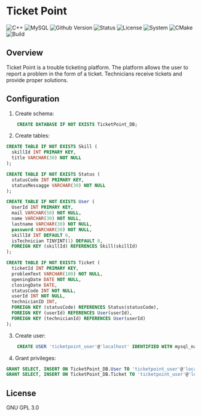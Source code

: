 # Ticket Point
  ![C++](https://img.shields.io/badge/C%2B%2B-00599C?style=for-the-badge&logo=c%2B%2B&logoColor=white) ![MySQL](https://img.shields.io/badge/mysql-%2300f.svg?style=for-the-badge&logo=mysql&logoColor=white)
  ![Github Version](https://img.shields.io/badge/version-0.0.2-red) ![Status](https://img.shields.io/badge/status-prototype-red)
  ![License](https://img.shields.io/badge/license-GPL--3.0-blue) ![System](https://img.shields.io/badge/system-Linux-blue) ![CMake](https://img.shields.io/badge/CMake-3.16.3-blue)
  ![Build](https://img.shields.io/badge/build-passing-brightgreen)
  
## Overview
Ticket Point is a trouble ticketing platform.
The platform allows the user to report a problem in the form of a ticket.
Technicians receive tickets and provide proper solutions.

## Configuration
1. Create schema:
```sql
    CREATE DATABASE IF NOT EXISTS TicketPoint_DB;
``` 
2. Create tables:
```sql
CREATE TABLE IF NOT EXISTS Skill (
  skillId INT PRIMARY KEY,
  title VARCHAR(30) NOT NULL
);

CREATE TABLE IF NOT EXISTS Status (
  statusCode INT PRIMARY KEY,
  statusMessagge VARCHAR(30) NOT NULL
);

CREATE TABLE IF NOT EXISTS User (
  UserId INT PRIMARY KEY,
  mail VARCHAR(50) NOT NULL,
  name VARCHAR(30) NOT NULL,
  lastname VARCHAR(30) NOT NULL,
  password VARCHAR(30) NOT NULL,
  skillId INT DEFAULT 0,
  isTechnician TINYINT(1) DEFAULT 0,
  FOREIGN KEY (skillId) REFERENCES Skill(skillId)
);

CREATE TABLE IF NOT EXISTS Ticket (
  ticketId INT PRIMARY KEY,
  problemText VARCHAR(100) NOT NULL,
  openingDate DATE NOT NULL,
  closingDate DATE,
  statusCode INT NOT NULL,
  userId INT NOT NULL,
  technicianID INT,
  FOREIGN KEY (statusCode) REFERENCES Status(statusCode),
  FOREIGN KEY (userId) REFERENCES User(userId),
  FOREIGN KEY (technicianId) REFERENCES User(userId)
);
``` 
3. Create user:
```sql
    CREATE USER 'ticketpoint_user'@'localhost' IDENTIFIED WITH mysql_native_password BY 'T!cketPo1ntPassword';
```
4. Grant privileges:
```sql
GRANT SELECT, INSERT ON TicketPoint_DB.User TO 'ticketpoint_user'@'localhost';
GRANT SELECT, INSERT ON TicketPoint_DB.Ticket TO 'ticketpoint_user'@'localhost';
``` 

## License
GNU GPL 3.0